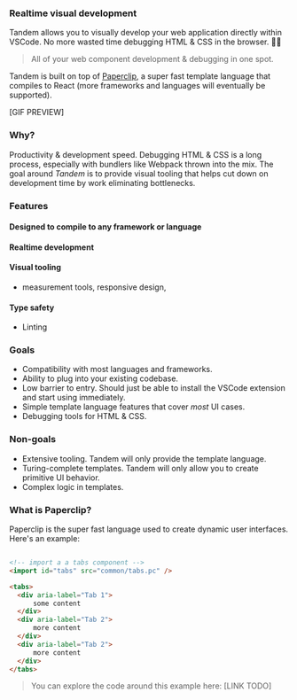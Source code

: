 ### Realtime visual development

Tandem allows you to visually develop your web application directly within VSCode. No more wasted time debugging HTML & CSS in the browser. 🙌🏻

> All of your web component development & debugging in one spot.

Tandem is built on top of [Paperclip](packages/paperclip), a super fast template language that compiles to React (more frameworks and languages will eventually be supported). 

[GIF PREVIEW]

### Why?

Productivity & development speed. Debugging HTML & CSS is a long process, especially with bundlers like Webpack thrown into the mix. The goal around _Tandem_ is to provide visual tooling that helps cut down on development time by work eliminating bottlenecks. 

### Features

#### Designed to compile to any framework or language

#### Realtime development

#### Visual tooling

- measurement tools, responsive design, 

#### Type safety

- Linting


### Goals

- Compatibility with most languages and frameworks.
- Ability to plug into your existing codebase.
- Low barrier to entry. Should just be able to install the VSCode extension and start using immediately.
- Simple template language features that cover _most_ UI cases. 
- Debugging tools for HTML & CSS.

### Non-goals

- Extensive tooling. Tandem will only provide the template language. 
- Turing-complete templates. Tandem will only allow you to create primitive UI behavior. 
- Complex logic in templates. 

### What is Paperclip?

Paperclip is the super fast language used to create dynamic user interfaces. Here's an example:

```html

<!-- import a a tabs component -->
<import id="tabs" src="common/tabs.pc" />

<tabs>
  <div aria-label="Tab 1">
      some content
  </div>
  <div aria-label="Tab 2">
      more content
  </div>
  <div aria-label="Tab 2">
      more content
  </div>
</tabs>
```

> You can explore the code around this example here: [LINK TODO]

